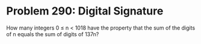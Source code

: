 # Problem 290: Digital Signature
How many integers 0 ≤ n &lt; 1018 have the property that the sum of the
digits of n equals the sum of digits of 137n?
